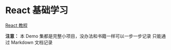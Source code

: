# React 基础学习

[React 教程](https://react.docschina.org/tutorial/tutorial.html)

**注意：**
本 Demo 集都是完整小项目，没办法和书籍一样可以一步一步记录
只能通过 Markdown 文档记录